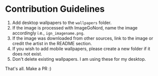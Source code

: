 # Contribution Guidelines

1. Add desktop wallpapers to the `wallpapers` folder.
2. If the image is processed with ImageGoNord, name the image accordingly i.e., `ign_imagename.png`.
3. If the image was downloaded from other sources, link to the image or credit the artist in the README section.
4. If you wish to add mobile wallpapers, please create a new folder if it does not exist.
5. Don't delete existing wallpapers. I am using these for my desktop.

That's all. Make a PR :)

